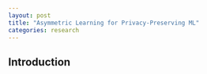 ```yaml
---
layout: post
title: "Asymmetric Learning for Privacy-Preserving ML"
categories: research
---
```


## Introduction